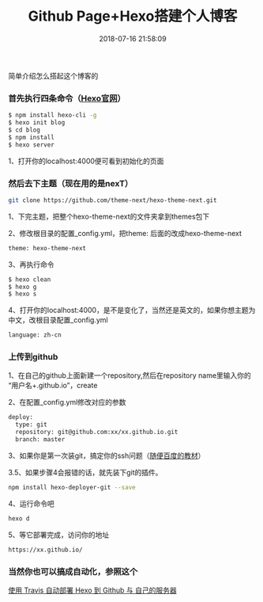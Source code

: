 ﻿---
title: Github Page+Hexo搭建个人博客
date: 2018-07-16 21:58:09
categories: 
  - blog
tags: 
  - little_eight
---

简单介绍怎么搭起这个博客的

### 首先执行四条命令（[Hexo官网](https://hexo.io/zh-cn)）

``` bash
$ npm install hexo-cli -g
$ hexo init blog
$ cd blog
$ npm install
$ hexo server
```
1、打开你的localhost:4000便可看到初始化的页面

### 然后去下主题（现在用的是nexT）
``` bash
git clone https://github.com/theme-next/hexo-theme-next.git
```
1、下完主题，把整个hexo-theme-next的文件夹拿到themes包下

2、修改根目录的配置_config.yml，把theme: 后面的改成hexo-theme-next
``` bash
theme: hexo-theme-next
```
<!--more-->
3、再执行命令
``` bash
$ hexo clean
$ hexo g
$ hexo s
```
4、打开你的localhost:4000，是不是变化了，当然还是英文的，如果你想主题为中文，改根目录配置_config.yml
``` bash
language: zh-cn
``` 
### 上传到github
1、在自己的github上面新建一个repository,然后在repository name里输入你的 “用户名+.github.io”，create

2、在配置_config.yml修改对应的参数
``` bash
deploy:
  type: git
  repository: git@github.com:xx/xx.github.io.git
  branch: master
```
3、如果你是第一次装git，搞定你的ssh问题（[随便百度的教材](https://www.cnblogs.com/ayseeing/p/3572582.html)）

3.5、如果步骤4会报错的话，就先装下git的插件。
``` bash
npm install hexo-deployer-git --save
```
4、运行命令吧
``` bash
hexo d
```
5、等它部署完成，访问你的地址
``` bash
https://xx.github.io/
```

### 当然你也可以搞成自动化，参照这个
[使用 Travis 自动部署 Hexo 到 Github 与 自己的服务器](https://segmentfault.com/a/1190000009054888)

